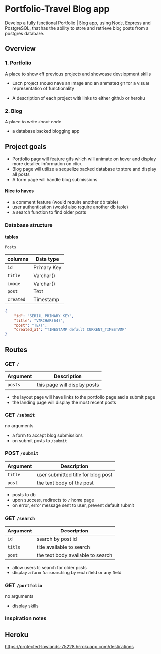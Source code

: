 # Portfolio-Travel Blog app

Develop a fully functional Portfolio | Blog app, using Node, Express and PostgreSQL, that has the ability to store and retrieve blog posts from a postgres database.

## Overview

### 1. Portfolio
A place to show off previous projects and showcase development skills

* Each project should have an image and an animated gif for a visual representation of functionality

* A description of each project with links to either github or heroku

### 2. Blog
A place to write about code

* a database backed blogging app

## Project goals

* Portfolio page will feature gifs which will animate on hover and display more detailed information on click
* Blog page will utilize a sequelize backed database to store and display all posts
* A form page will handle blog submissions

#### Nice to haves

* a comment feature (would require another db table)
* user authentication (would also require another db table)
* a search function to find older posts


### Database structure


#### tables


 `Posts`

| columns  | Data type  |
|----------|------------|
| `id`     | Primary Key|
| `title`  | Varchar()  |
| `image`  | Varchar()	|	
| `post`   | Text       |
| `created`| Timestamp  |


```JSON
{
	"id": "SERIAL PRIMARY KEY",
	"title": "VARCHAR(64)",
	"post": "TEXT",
	"created_at": "TIMESTAMP default CURRENT_TIMESTAMP"
}
```

## Routes

### GET `/`

| Argument  |  Description                       |
|-----------|------------------------------------|
| `posts`   | this page will display posts       |

* the layout page will have links to the portfolio page and a submit page
* the landing page will display the most recent posts

### GET `/submit`

no arguments

* a form to accept blog submissions
* on submit posts to `/submit`

### POST `/submit`

| Argument  |  Description                       |
|-----------|------------------------------------|
| `title`   | user submitted title for blog post |
| `post`    | the text body of the post          |

* posts to db
* upon success, redirects to `/` home page
* on error, error message sent to user, prevent default submit

### GET `/search`


| Argument  |  Description                       |
|-----------|------------------------------------|
| `id`      | search by post id                  |
| `title`   | title available to search          |
| `post`    | the text body available to search  |

* allow users to search for older posts
* display a form for searching by each field or any field

### GET `/portfolio`

no arguments

* display skills

### Inspiration notes


## Heroku
https://protected-lowlands-75228.herokuapp.com/destinations
